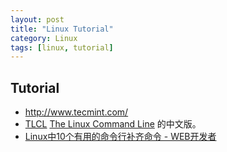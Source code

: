 ```yaml
---
layout: post
title: "Linux Tutorial"
category: Linux
tags: [linux, tutorial]
--- 
```


## Tutorial

- <http://www.tecmint.com/>
- [TLCL](http://billie66.github.io/TLCL/book/zh/) [The Linux Command Line](http://linuxcommand.org/) 的中文版。
- [Linux中10个有用的命令行补齐命令 - WEB开发者](http://www.admin10000.com/document/4172.html)